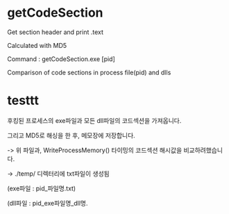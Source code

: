 # getCodeSection
Get section header and print .text

Calculated with MD5

Command : getCodeSection.exe [pid]

Comparison of code sections in process file(pid) and dlls


# testtt
후킹된 프로세스의 exe파일과 모든 dll파일의 코드섹션을 가져옵니다.

그리고 MD5로 해싱을 한 후, 메모장에 저장합니다.

-> 위 파일과, WriteProcessMemory() 타이밍의 코드섹션 해시값을 비교하려했습니다.

-> ./temp/ 디렉터리에 txt파일이 생성됨

   (exe파일 : pid_파일명.txt)
   
   (dll파일 : pid_exe파일명_dll명.
